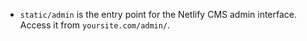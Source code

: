 * `static/admin` is the entry point for the Netlify CMS admin interface. Access it from `yoursite.com/admin/`.
